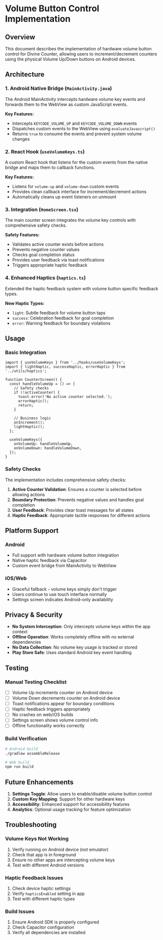 # Volume Button Control Implementation

## Overview
This document describes the implementation of hardware volume button control for Divine Counter, allowing users to increment/decrement counters using the physical Volume Up/Down buttons on Android devices.

## Architecture

### 1. Android Native Bridge (`MainActivity.java`)
The Android MainActivity intercepts hardware volume key events and forwards them to the WebView as custom JavaScript events.

**Key Features:**
- Intercepts `KEYCODE_VOLUME_UP` and `KEYCODE_VOLUME_DOWN` events
- Dispatches custom events to the WebView using `evaluateJavascript()`
- Returns `true` to consume the events and prevent system volume changes

### 2. React Hook (`useVolumeKeys.ts`)
A custom React hook that listens for the custom events from the native bridge and maps them to callback functions.

**Key Features:**
- Listens for `volume-up` and `volume-down` custom events
- Provides clean callback interface for increment/decrement actions
- Automatically cleans up event listeners on unmount

### 3. Integration (`HomeScreen.tsx`)
The main counter screen integrates the volume key controls with comprehensive safety checks.

**Safety Features:**
- Validates active counter exists before actions
- Prevents negative counter values
- Checks goal completion status
- Provides user feedback via toast notifications
- Triggers appropriate haptic feedback

### 4. Enhanced Haptics (`haptics.ts`)
Extended the haptic feedback system with volume button specific feedback types.

**New Haptic Types:**
- `light`: Subtle feedback for volume button taps
- `success`: Celebration feedback for goal completion
- `error`: Warning feedback for boundary violations

## Usage

### Basic Integration
```tsx
import { useVolumeKeys } from '../hooks/useVolumeKeys';
import { lightHaptic, successHaptic, errorHaptic } from '../utils/haptics';

function CounterScreen() {
  const handleVolumeUp = () => {
    // Safety checks
    if (!activeCounter) {
      toast.error('No active counter selected.');
      errorHaptic();
      return;
    }
    
    // Business logic
    onIncrement();
    lightHaptic();
  };

  useVolumeKeys({
    onVolumeUp: handleVolumeUp,
    onVolumeDown: handleVolumeDown,
  });
}
```

### Safety Checks
The implementation includes comprehensive safety checks:

1. **Active Counter Validation**: Ensures a counter is selected before allowing actions
2. **Boundary Protection**: Prevents negative values and handles goal completion
3. **User Feedback**: Provides clear toast messages for all states
4. **Haptic Feedback**: Appropriate tactile responses for different actions

## Platform Support

### Android
- Full support with hardware volume button integration
- Native haptic feedback via Capacitor
- Custom event bridge from MainActivity to WebView

### iOS/Web
- Graceful fallback - volume keys simply don't trigger
- Users continue to use touch interface normally
- Settings screen indicates Android-only availability

## Privacy & Security

- **No System Interception**: Only intercepts volume keys within the app context
- **Offline Operation**: Works completely offline with no external dependencies
- **No Data Collection**: No volume key usage is tracked or stored
- **Play Store Safe**: Uses standard Android key event handling

## Testing

### Manual Testing Checklist
- [ ] Volume Up increments counter on Android device
- [ ] Volume Down decrements counter on Android device
- [ ] Toast notifications appear for boundary conditions
- [ ] Haptic feedback triggers appropriately
- [ ] No crashes on web/iOS builds
- [ ] Settings screen shows volume control info
- [ ] Offline functionality works correctly

### Build Verification
```bash
# Android build
./gradlew assembleRelease

# Web build
npm run build
```

## Future Enhancements

1. **Settings Toggle**: Allow users to enable/disable volume button control
2. **Custom Key Mapping**: Support for other hardware keys
3. **Accessibility**: Enhanced support for accessibility features
4. **Analytics**: Optional usage tracking for feature optimization

## Troubleshooting

### Volume Keys Not Working
1. Verify running on Android device (not emulator)
2. Check that app is in foreground
3. Ensure no other apps are intercepting volume keys
4. Test with different Android versions

### Haptic Feedback Issues
1. Check device haptic settings
2. Verify `hapticsEnabled` setting in app
3. Test with different haptic types

### Build Issues
1. Ensure Android SDK is properly configured
2. Check Capacitor configuration
3. Verify all dependencies are installed
